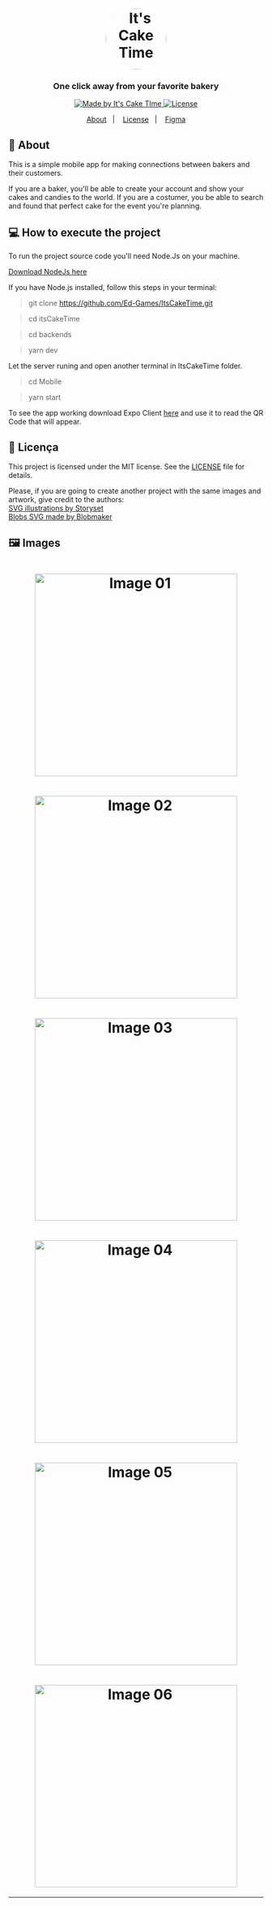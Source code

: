 <h1 align="center">
    <img alt="It's Cake Time" src="./images/logo.svg" width="120px" style="border-radius: 50%" />
</h1>

<h3 align="center">
  One click away from your favorite bakery
</h3>

<p align="center">

  <a href="">
    <img alt="Made by It's Cake TIme" src="https://img.shields.io/badge/made%20by-It'sCakeTime-%23F89">
  </a>

  <a href="LICENSE" >
    <img alt="License" src="https://img.shields.io/badge/license-MIT-%23F89">
  </a>

</p>

<p align="center">
  <a href="#calendar-sobre">About</a>&nbsp;&nbsp;&nbsp;|&nbsp;&nbsp;&nbsp; 
  <a href="#memo-licença">License</a>&nbsp;&nbsp;&nbsp;|&nbsp;&nbsp;&nbsp; 
  <a href="https://www.figma.com/file/RbmdScgh54OmfgdHDJDvmw/DoctorWeb-Figma?node-id=0%3A1">Figma</a>
</p>



## 📆 About

This is a simple mobile app for making connections between bakers and their customers.

If you are a baker, you'll be able to create your account and show your cakes and candies to the world. If you are a costumer, you be able to search and found that perfect cake for the event you're planning.



## 💻 How to execute the project

To run the project source code you'll need Node.Js on your machine.

[Download NodeJs here](https://nodejs.org/en/download/)

If you have Node.js installed, follow this steps in your terminal:

> git clone https://github.com/Ed-Games/ItsCakeTime.git

> cd itsCakeTime

> cd backends

> yarn dev

Let the server runing and open another terminal in ItsCakeTime folder.

> cd Mobile

> yarn start

To see the app working download Expo Client [here](https://docs.expo.dev/) and use it to read the QR Code that will appear.



## 📝 Licença

This project is licensed under the MIT license. See the [LICENSE](/LICENSE) file for details.

Please, if you are going to create another project with the same images and artwork, give credit to the authors: <br>
<a href="https://storyset.com/business">SVG illustrations by Storyset</a><br>
<a href="https://www.blobmaker.app/">Blobs SVG made by Blobmaker</a>

## 🖼️ Images
<h1 align="center">
    <img alt="Image 01" src="./images/splash.svg" width="400px" />
</h1>
<h1 align="center">
    <img alt="Image 02" src="./images/Landing.svg" width="400px" />
</h1>
<h1 align="center">
    <img alt="Image 03" src="./images/list.svg" width="400px" />
</h1>
<h1 align="center">
    <img alt="Image 04" src="./images/profile.svg" width="400px" />
</h1>
<h1 align="center">
    <img alt="Image 05" src="./images/menu.svg" width="400px" />
</h1>
<h1 align="center">
    <img alt="Image 06" src="./images/Login.svg" width="400px" />
</h1>

---
